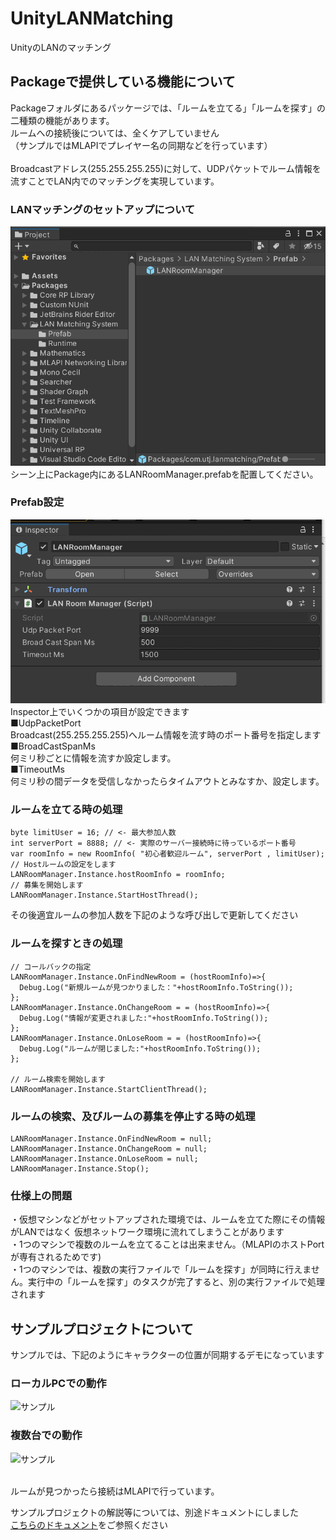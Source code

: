 # UnityLANMatching
UnityのLANのマッチング

## Packageで提供している機能について
Packageフォルダにあるパッケージでは、「ルームを立てる」「ルームを探す」の二種類の機能があります。<br />
ルームへの接続後については、全くケアしていません <br />
（サンプルではMLAPIでプレイヤー名の同期などを行っています）<br >
<br />
Broadcastアドレス(255.255.255.255)に対して、UDPパケットでルーム情報を流すことでLAN内でのマッチングを実現しています。


### LANマッチングのセットアップについて
![Prefab設定](Documentation~/PlacePrefab.png) <br />
シーン上にPackage内にあるLANRoomManager.prefabを配置してください。

### Prefab設定
![Prefab設定](Documentation~/LANRoomManagerConfig.png) <br />
Inspector上でいくつかの項目が設定できます <br />
■UdpPacketPort<br/>
Broadcast(255.255.255.255)へルーム情報を流す時のポート番号を指定します<br />
■BroadCastSpanMs<br/>
何ミリ秒ごとに情報を流すか設定します。<br />
■TimeoutMs<br/>
何ミリ秒の間データを受信しなかったらタイムアウトとみなすか、設定します。<br />

### ルームを立てる時の処理
```
byte limitUser = 16; // <- 最大参加人数
int serverPort = 8888; // <- 実際のサーバー接続時に待っているポート番号
var roomInfo = new RoomInfo( "初心者歓迎ルーム", serverPort , limitUser);
// Hostルームの設定をします
LANRoomManager.Instance.hostRoomInfo = roomInfo;
// 募集を開始します
LANRoomManager.Instance.StartHostThread();
```

その後適宜ルームの参加人数を下記のような呼び出しで更新してください

### ルームを探すときの処理
```
// コールバックの指定
LANRoomManager.Instance.OnFindNewRoom = (hostRoomInfo)=>{
  Debug.Log("新規ルームが見つかりました："+hostRoomInfo.ToString());
};
LANRoomManager.Instance.OnChangeRoom = = (hostRoomInfo)=>{
  Debug.Log("情報が変更されました:"+hostRoomInfo.ToString());
};
LANRoomManager.Instance.OnLoseRoom = = (hostRoomInfo)=>{
  Debug.Log("ルームが閉じました:"+hostRoomInfo.ToString());
};

// ルーム検索を開始します
LANRoomManager.Instance.StartClientThread();
```



### ルームの検索、及びルームの募集を停止する時の処理
```
LANRoomManager.Instance.OnFindNewRoom = null;
LANRoomManager.Instance.OnChangeRoom = null;
LANRoomManager.Instance.OnLoseRoom = null;
LANRoomManager.Instance.Stop();
```


### 仕様上の問題
・仮想マシンなどがセットアップされた環境では、ルームを立てた際にその情報がLANではなく 仮想ネットワーク環境に流れてしまうことがあります<br />
・1つのマシンで複数のルームを立てることは出来ません。（MLAPIのホストPortが専有されるためです)<br />
・1つのマシンでは、複数の実行ファイルで「ルームを探す」が同時に行えません。実行中の「ルームを探す」のタスクが完了すると、別の実行ファイルで処理されます<br />

## サンプルプロジェクトについて
サンプルでは、下記のようにキャラクターの位置が同期するデモになっています<br />
### ローカルPCでの動作
![サンプル](Documentation~/localPCDemo.gif) <br />
### 複数台での動作
![サンプル](Documentation~/MatchingDemo.gif) <br />

<br />
ルームが見つかったら接続はMLAPIで行っています。<br />

サンプルプロジェクトの解説等については、別途ドキュメントにしました<br />
[こちらのドキュメント](AboutSampleProject.ja.md)をご参照ください<br />
